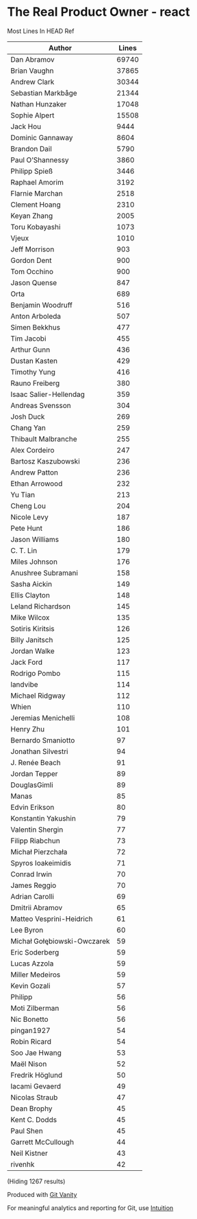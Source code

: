 # The Real Product Owner - react

Most Lines In HEAD Ref

Author | Lines
--- | ---
Dan Abramov | 69740
Brian Vaughn | 37865
Andrew Clark | 30344
Sebastian Markbåge | 21344
Nathan Hunzaker | 17048
Sophie Alpert | 15508
Jack Hou | 9444
Dominic Gannaway | 8604
Brandon Dail | 5790
Paul O’Shannessy | 3860
Philipp Spieß | 3446
Raphael Amorim | 3192
Flarnie Marchan | 2518
Clement Hoang | 2310
Keyan Zhang | 2005
Toru Kobayashi | 1073
Vjeux | 1010
Jeff Morrison | 903
Gordon Dent | 900
Tom Occhino | 900
Jason Quense | 847
Orta | 689
Benjamin Woodruff | 516
Anton Arboleda | 507
Simen Bekkhus | 477
Tim Jacobi | 455
Arthur Gunn | 436
Dustan Kasten | 429
Timothy Yung | 416
Rauno Freiberg | 380
Isaac Salier-Hellendag | 359
Andreas Svensson | 304
Josh Duck | 269
Chang Yan | 259
Thibault Malbranche | 255
Alex Cordeiro | 247
Bartosz Kaszubowski | 236
Andrew Patton | 236
Ethan Arrowood | 232
Yu Tian | 213
Cheng Lou | 204
Nicole Levy | 187
Pete Hunt | 186
Jason Williams | 180
C. T. Lin | 179
Miles Johnson | 176
Anushree Subramani | 158
Sasha Aickin | 149
Ellis Clayton | 148
Leland Richardson | 145
Mike Wilcox | 135
Sotiris Kiritsis | 126
Billy Janitsch | 125
Jordan Walke | 123
Jack Ford | 117
Rodrigo Pombo | 115
landvibe | 114
Michael Ridgway | 112
Whien | 110
Jeremias Menichelli | 108
Henry Zhu | 101
Bernardo Smaniotto | 97
Jonathan Silvestri | 94
J. Renée Beach | 91
Jordan Tepper | 89
DouglasGimli | 89
Manas | 85
Edvin Erikson | 80
Konstantin Yakushin | 79
Valentin Shergin | 77
Filipp Riabchun | 73
Michał Pierzchała | 72
Spyros Ioakeimidis | 71
Conrad Irwin | 70
James Reggio | 70
Adrian Carolli | 69
Dmitrii Abramov | 65
Matteo Vesprini-Heidrich | 61
Lee Byron | 60
Michał Gołębiowski-Owczarek | 59
Eric Soderberg | 59
Lucas Azzola | 59
Miller Medeiros | 59
Kevin Gozali | 57
Philipp | 56
Moti Zilberman | 56
Nic Bonetto | 56
pingan1927 | 54
Robin Ricard | 54
Soo Jae Hwang | 53
Maël Nison | 52
Fredrik Höglund | 50
Iacami Gevaerd | 49
Nicolas Straub | 47
Dean Brophy | 45
Kent C. Dodds | 45
Paul Shen | 45
Garrett McCullough | 44
Neil Kistner | 43
rivenhk | 42

(Hiding 1267 results)

Produced with [Git Vanity](https://github.com/intuition-app/git-vanity)

For meaningful analytics and reporting for Git, use [Intuition](https://intuition.app)

